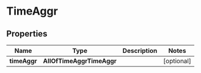# TimeAggr

## Properties
Name | Type | Description | Notes
------------ | ------------- | ------------- | -------------
**timeAggr** | **AllOfTimeAggrTimeAggr** |  |  [optional]

